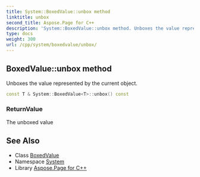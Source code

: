 ```yaml
---
title: System::BoxedValue::unbox method
linktitle: unbox
second_title: Aspose.Page for C++
description: 'System::BoxedValue::unbox method. Unboxes the value represented by the current object in C++.'
type: docs
weight: 300
url: /cpp/system/boxedvalue/unbox/
---
```

## BoxedValue::unbox method


Unboxes the value represented by the current object.

```cpp
const T & System::BoxedValue<T>::unbox() const
```


### ReturnValue

The unboxed value

## See Also

* Class [BoxedValue](../)
* Namespace [System](../../)
* Library [Aspose.Page for C++](../../../)
